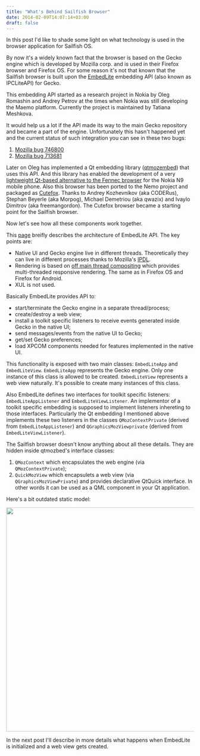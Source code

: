 ```yaml
---
title: "What's Behind Sailfish Browser"
date: 2014-02-09T14:07:14+03:00
draft: false
---
```


In this post I'd like to shade some light on what technology is used in
the browser application for Sailfish OS.

By now it's a widely known fact that the browser is based on the Gecko engine
which is developed by Mozilla corp. and is used in their Firefox browser and
Firefox OS. For some reason it's not that known that the Sailfish browser is
built upon the [EmbedLite](https://github.com/tmeshkova/gecko-dev/tree/embedlite/embedding/embedlite)
embedding API (also known as IPCLiteAPI) for Gecko.

This embedding API started as a research project in Nokia by Oleg Romashin and
Andrey Petrov at the times when Nokia was still developing the Maemo platform.
Currently the project is maintained by Tatiana Meshkova.

It would help us a lot if the API made its way to the main Gecko repository and
became a part of the engine. Unfortunately this hasn't happened yet and the
current status of such integration you can see in these two bugs:

1. [Mozilla bug 746800](https://bugzilla.mozilla.org/show_bug.cgi?id=746800)
2. [Mozilla bug 713681](https://bugzilla.mozilla.org/show_bug.cgi?id=713681)

Later on Oleg has implemented a Qt embedding library ([qtmozembed](https://github.com/tmeshkova/qtmozembed))
that uses this API. And this library has enabled the development of a very
[lightweight Qt-based alternative to the Fennec browser](https://github.com/tmeshkova/qmlmozbrowser)
for the Nokia N9 mobile phone. Also this browser has been ported to the Nemo
project and packaged as [Cutefox](https://build.merproject.org/package/show?package=cutefox-qt5&project=nemo%3Adevel%3Aapps).
Thanks to Andrey Kozhevnikov (aka CODERus), Stephan Beyerle (aka Morpog),
Michael Demetriou (aka qwazix) and Ivaylo Dimitrov (aka freemangordon).
The Cutefox browser became a starting point for the Sailfish browser.

Now let's see how all these components work together.

This [page](https://wiki.mozilla.org/Embedding/IPCLiteAPI)
breifly describes the architecture of EmbedLite API. The key points are:

* Native UI and Gecko engine live in different threads. Theoretically they can
  live in different processes thanks to Mozilla's [IPDL](https://developer.mozilla.org/en-US/docs/IPDL/Tutorial).
* Rendering is based on
  [off main thread compositing](https://wiki.mozilla.org/Platform/GFX/OffMainThreadCompositing#Design)
  which provides multi-threaded responsive rendering. The same as in Firefox OS
  and Firefox for Android.
* XUL is not used.

Basically EmbedLite provides API to:

* start/terminate the Gecko engine in a separate thread/process;
* create/destroy a web view;
* install a toolkit specific listeners to receive events generated inside Gecko
  in the native UI;
* send messages/events from the native UI to Gecko;
* get/set Gecko preferences;
* load XPCOM components needed for features implemented in the native UI.

This functionality is exposed with two main classes: `EmbedLiteApp` and `EmbedLiteView`.
`EmbedLiteApp` represents the Gecko engine. Only one instance of this class is allowed
to be created. `EmbedLiteView` represents a web view naturally. It's possible to create
many instances of this class.

Also EmbedLite defines two interfaces for toolkit specific
listeners: `EmbedLiteAppListener` and `EmbedLiteViewListener`. An implementor of a
toolkit specific embedding is supposed to implement listeners inhereting to those
interfaces. Particularly the Qt embedding I mentioned above implements these two
listeners in the classes `QMozContextPrivate` (derived from `EmbedLiteAppListener`)
and `QGraphicsMozViewprivate` (derived from `EmbedLiteViewListener`).

The Sailfish browser doesn't know anything about all these details. They are hidden
inside qtmozbed's interface classes:

1. `QMozContext` which encapsulates the web engine (via `QMozContextPrivate`);
2. `QuickMozView` which encapsulets a web view (via `QGraphicsMozViewPrivate`) and
   provides declarative QtQuick interface. In other words it can be used as a QML
   component in your Qt application.

Here's a bit outdated static model:

<a href="/qtembed.png"><img src="/qtembed.png" width="600" /></a>

In the next post I'll describe in more details what happens when EmbedLite is initialized
and a web view gets created.
